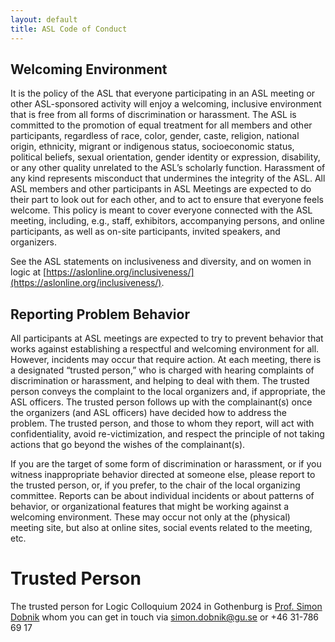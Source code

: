 ```yaml
---
layout: default
title: ASL Code of Conduct
---
```


## Welcoming Environment
It is the policy of the ASL that everyone participating in an ASL meeting or
other ASL-sponsored activity will enjoy a welcoming, inclusive environment that
is free from all forms of discrimination or harassment. The ASL is committed
to the promotion of equal treatment for all members and other participants, regardless of race, color, gender, caste, religion, national origin, ethnicity, migrant
or indigenous status, socioeconomic status, political beliefs, sexual orientation,
gender identity or expression, disability, or any other quality unrelated to the
ASL’s scholarly function. Harassment of any kind represents misconduct that
undermines the integrity of the ASL. All ASL members and other participants
in ASL Meetings are expected to do their part to look out for each other, and
to act to ensure that everyone feels welcome. This policy is meant to cover
everyone connected with the ASL meeting, including, e.g., staff, exhibitors, accompanying persons, and online participants, as well as on-site participants,
invited speakers, and organizers.

See the ASL statements on inclusiveness and diversity, and on women in
logic at [https://aslonline.org/inclusiveness/](https://aslonline.org/inclusiveness/).

## Reporting Problem Behavior

All participants at ASL meetings are expected to try to prevent behavior
that works against establishing a respectful and welcoming environment for
all. However, incidents may occur that require action. At each meeting, there
is a designated “trusted person,” who is charged with hearing complaints of
discrimination or harassment, and helping to deal with them. The trusted
person conveys the complaint to the local organizers and, if appropriate, the
ASL officers. The trusted person follows up with the complainant(s) once the
organizers (and ASL officers) have decided how to address the problem. The
trusted person, and those to whom they report, will act with confidentiality,
avoid re-victimization, and respect the principle of not taking actions that go
beyond the wishes of the complainant(s).

If you are the target of some form of discrimination or harassment, or if you
witness inappropriate behavior directed at someone else, please report to the
trusted person, or, if you prefer, to the chair of the local organizing committee.
Reports can be about individual incidents or about patterns of behavior, or
organizational features that might be working against a welcoming environment.
These may occur not only at the (physical) meeting site, but also at online sites,
social events related to the meeting, etc.

# Trusted Person

The trusted person for Logic Colloquium 2024 in Gothenburg is [Prof. Simon Dobnik](https://www.gu.se/en/about/find-staff/simondobnik) whom you can get in touch via [simon.dobnik@gu.se](mailto:simon.dobnik@gu.se) or +46 31-786 69 17
